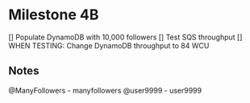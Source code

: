 # Milestone 4B
[] Populate DynamoDB with 10,000 followers
[] Test SQS throughput
[] WHEN TESTING: Change DynamoDB throughput to 84 WCU

## Notes
@ManyFollowers - manyfollowers
@user9999 - user9999